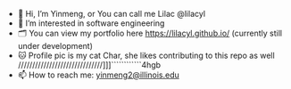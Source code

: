- 👋 Hi, I’m Yinmeng, or You can call me Lilac @lilacyl
- 👀 I’m interested in software engineering
- 🗂 You can view my portfolio here https://lilacyl.github.io/ (currently still under development)
- 🐱 Profile pic is my cat Char, she likes contributing to this repo as well //////////////////////////////]]]````````````4hgb
- 📫 How to reach me: yinmeng2@illinois.edu

<!---
lilacyl/lilacyl is a ✨ special ✨ repository because its `README.md` (this file) appears on your GitHub profile.
You can click the Preview link to take a look at your changes.
--->
